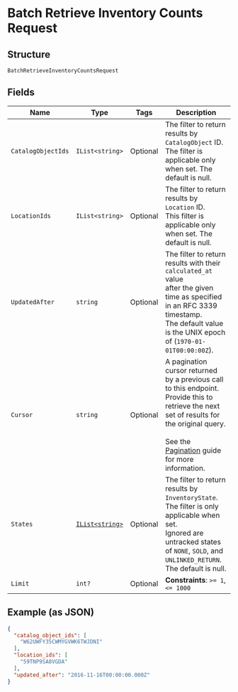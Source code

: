 
# Batch Retrieve Inventory Counts Request

## Structure

`BatchRetrieveInventoryCountsRequest`

## Fields

| Name | Type | Tags | Description |
|  --- | --- | --- | --- |
| `CatalogObjectIds` | `IList<string>` | Optional | The filter to return results by `CatalogObject` ID.<br>The filter is applicable only when set.  The default is null. |
| `LocationIds` | `IList<string>` | Optional | The filter to return results by `Location` ID.<br>This filter is applicable only when set. The default is null. |
| `UpdatedAfter` | `string` | Optional | The filter to return results with their `calculated_at` value<br>after the given time as specified in an RFC 3339 timestamp.<br>The default value is the UNIX epoch of (`1970-01-01T00:00:00Z`). |
| `Cursor` | `string` | Optional | A pagination cursor returned by a previous call to this endpoint.<br>Provide this to retrieve the next set of results for the original query.<br><br>See the [Pagination](https://developer.squareup.com/docs/working-with-apis/pagination) guide for more information. |
| `States` | [`IList<string>`](../../doc/models/inventory-state.md) | Optional | The filter to return results by `InventoryState`. The filter is only applicable when set.<br>Ignored are untracked states of `NONE`, `SOLD`, and `UNLINKED_RETURN`.<br>The default is null. |
| `Limit` | `int?` | Optional | **Constraints**: `>= 1`, `<= 1000` |

## Example (as JSON)

```json
{
  "catalog_object_ids": [
    "W62UWFY35CWMYGVWK6TWJDNI"
  ],
  "location_ids": [
    "59TNP9SA8VGDA"
  ],
  "updated_after": "2016-11-16T00:00:00.000Z"
}
```

